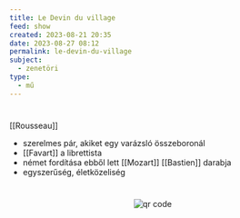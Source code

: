 ```yaml
---
title: Le Devin du village
feed: show
created: 2023-08-21 20:35
date: 2023-08-27 08:12
permalink: le-devin-du-village
subject:
  - zenetöri
type:
  - mű
---
```

#
[[Rousseau]]

- szerelmes pár, akiket egy varázsló összeboronál
- [[Favart]] a librettista
- német fordítása ebből lett [[Mozart]] [[Bastien]] darabja
- egyszerűség, életközeliség





#
<p style="text-align: center;"><img src="https://chart.googleapis.com/chart?cht=qr&chl=https://notes.andrasdenes.com/le-devin-du-village&chs=180x180&choe=UTF-8&chld=L|2" alt="qr code"></p>

